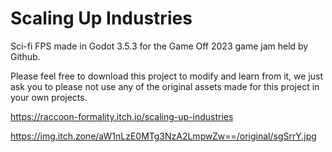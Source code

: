# Scaling Up Industries

Sci-fi FPS made in Godot 3.5.3 for the Game Off 2023 game jam held by Github.

Please feel free to download this project to modify and learn from it, we just ask you to please not use any of the original assets made for this project in your own projects.

https://raccoon-formality.itch.io/scaling-up-industries


https://img.itch.zone/aW1nLzE0MTg3NzA2LmpwZw==/original/sgSrrY.jpg
